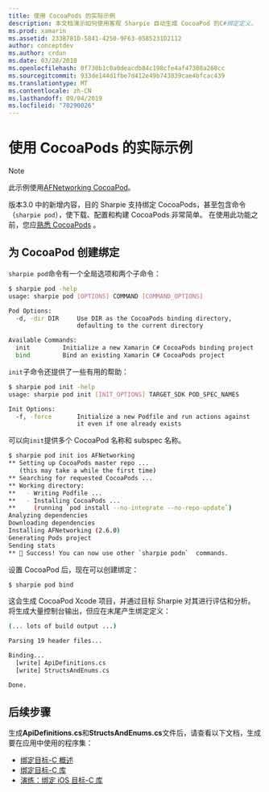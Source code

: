 ```yaml
---
title: 使用 CocoaPods 的实际示例
description: 本文档演示如何使用客观 Sharpie 自动生成 CocoaPod 的C#绑定定义。
ms.prod: xamarin
ms.assetid: 233B781D-5841-4250-9F63-0585231D2112
author: conceptdev
ms.author: crdun
ms.date: 03/28/2018
ms.openlocfilehash: 0f730b1c0a0deacdb84c198cfe4af47308a268cc
ms.sourcegitcommit: 933de144d1fbe7d412e49b743839cae4bfcac439
ms.translationtype: MT
ms.contentlocale: zh-CN
ms.lasthandoff: 09/04/2019
ms.locfileid: "70290026"
---
```

# <a name="real-world-example-using-cocoapods"></a>使用 CocoaPods 的实际示例

> [!NOTE]
> 此示例使用[AFNetworking CocoaPod](https://cocoapods.org/pods/AFNetworking)。

版本3.0 中的新增内容，目的 Sharpie 支持绑定 CocoaPods，甚至包含命令（`sharpie pod`），使下载、配置和构建 CocoaPods 非常简单。 在使用此功能之前，您应[熟悉 CocoaPods](https://cocoapods.org) 。

## <a name="creating-a-binding-for-a-cocoapod"></a>为 CocoaPod 创建绑定

`sharpie pod`命令有一个全局选项和两个子命令：

```bash
$ sharpie pod -help
usage: sharpie pod [OPTIONS] COMMAND [COMMAND_OPTIONS]

Pod Options:
  -d, -dir DIR     Use DIR as the CocoaPods binding directory,
                   defaulting to the current directory

Available Commands:
  init         Initialize a new Xamarin C# CocoaPods binding project
  bind         Bind an existing Xamarin C# CocoaPods project
```

`init`子命令还提供了一些有用的帮助：

```bash
$ sharpie pod init -help
usage: sharpie pod init [INIT_OPTIONS] TARGET_SDK POD_SPEC_NAMES

Init Options:
  -f, -force       Initialize a new Podfile and run actions against
                   it even if one already exists
```

可以向`init`提供多个 CocoaPod 名称和 subspec 名称。

```bash
$ sharpie pod init ios AFNetworking
** Setting up CocoaPods master repo ...
   (this may take a while the first time)
** Searching for requested CocoaPods ...
** Working directory:
**   - Writing Podfile ...
**   - Installing CocoaPods ...
**     (running `pod install --no-integrate --no-repo-update`)
Analyzing dependencies
Downloading dependencies
Installing AFNetworking (2.6.0)
Generating Pods project
Sending stats
** 🍻 Success! You can now use other `sharpie podn`  commands.
```

设置 CocoaPod 后，现在可以创建绑定：

```bash
$ sharpie pod bind
```

这会生成 CocoaPod Xcode 项目，并通过目标 Sharpie 对其进行评估和分析。 将生成大量控制台输出，但应在末尾产生绑定定义：

```bash
(... lots of build output ...)

Parsing 19 header files...

Binding...
  [write] ApiDefinitions.cs
  [write] StructsAndEnums.cs

Done.
```

## <a name="next-steps"></a>后续步骤

生成**ApiDefinitions.cs**和**StructsAndEnums.cs**文件后，请查看以下文档，生成要在应用中使用的程序集：

- [绑定目标-C 概述](~/cross-platform/macios/binding/overview.md)
- [绑定目标-C 库](~/cross-platform/macios/binding/objective-c-libraries.md)
- [演练：绑定 iOS 目标-C 库](~/ios/platform/binding-objective-c/walkthrough.md)
